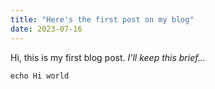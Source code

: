 ```yaml
---
title: "Here's the first post on my blog"
date: 2023-07-16
---
```

<!--Here's the content of the post-->
Hi, this is my first blog post. *I'll keep this brief...*
```batch
echo Hi world
```
